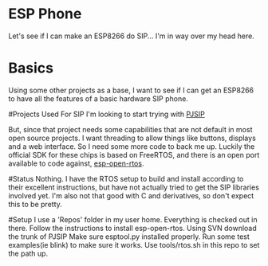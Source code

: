 # ESP Phone 
Let's see if I can make an ESP8266 do SIP... I'm in way over my head here.

# Basics
Using some other projects as a base, I want to see if I can get an ESP8266 to have all the features of a basic hardware SIP phone.

#Projects Used
For SIP I'm looking to start trying with [PJSIP](http://www.pjsip.org/)

But, since that project needs some capabilities that are not default in most open source projects. I want threading to allow things like buttons, displays and a web interface. So I need some more code to back me up. Luckily the official SDK for these chips is based on FreeRTOS, and there is an open port available to code against, [esp-open-rtos](https://github.com/SuperHouse/esp-open-rtos).

#Status
Nothing. I have the RTOS setup to build and install according to their excellent instructions, but have not actually tried to get the SIP libraries involved yet. I'm also not that good with C and derivatives, so don't expect this to be pretty.

#Setup
I use a 'Repos' folder in my user home. Everything is checked out in there. 
Follow the instructions to install esp-open-rtos.
Using SVN download the trunk of PJSIP
Make sure esptool.py installed properly.
Run some test examples(ie blink) to make sure it works.
Use tools/rtos.sh in this repo to set the path up.
